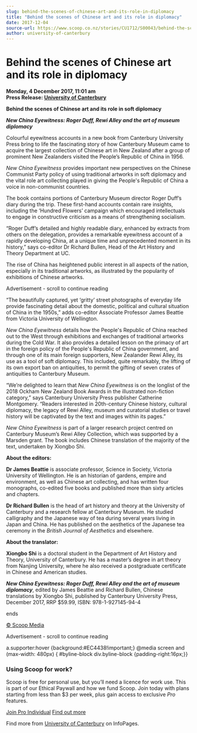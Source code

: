 ```yaml
---
slug: behind-the-scenes-of-chinese-art-and-its-role-in-diplomacy
title: "Behind the scenes of Chinese art and its role in diplomacy"
date: 2017-12-04
source-url: https://www.scoop.co.nz/stories/CU1712/S00043/behind-the-scenes-of-chinese-art-and-its-role-in-diplomacy.htm
author: university-of-canterbury
---
```

Behind the scenes of Chinese art and its role in diplomacy
==========================================================

**Monday, 4 December 2017, 11:01 am**  
**Press Release: [University of Canterbury](https://info.scoop.co.nz/University_of_Canterbury)**

**Behind the scenes of Chinese art and its role in soft diplomacy**

**_New China Eyewitness: Roger Duff, Rewi Alley and the art of museum diplomacy_**

Colourful eyewitness accounts in a new book from Canterbury University Press bring to life the fascinating story of how Canterbury Museum came to acquire the largest collection of Chinese art in New Zealand after a group of prominent New Zealanders visited the People’s Republic of China in 1956.

_New China Eyewitness_ provides important new perspectives on the Chinese Communist Party policy of using traditional artworks in soft diplomacy and the vital role art collecting played in giving the People's Republic of China a voice in non-communist countries.

The book contains portions of Canterbury Museum director Roger Duff’s diary during the trip. These first-hand accounts contain rare insights, including the ‘Hundred Flowers’ campaign which encouraged intellectuals to engage in constructive criticism as a means of strengthening socialism.

“Roger Duff’s detailed and highly readable diary, enhanced by extracts from others on the delegation, provides a remarkable eyewitness account of a rapidly developing China, at a unique time and unprecedented moment in its history,” says co-editor Dr Richard Bullen, Head of the Art History and Theory Department at UC.

The rise of China has heightened public interest in all aspects of the nation, especially in its traditional artworks, as illustrated by the popularity of exhibitions of Chinese artworks.

Advertisement - scroll to continue reading





“The beautifully captured, yet ‘gritty’ street photographs of everyday life provide fascinating detail about the domestic, political and cultural situation of China in the 1950s,” adds co-editor Associate Professor James Beattie from Victoria University of Wellington.

_New China Eyewitness_ details how the People's Republic of China reached out to the West through exhibitions and exchanges of traditional artworks during the Cold War. It also provides a detailed lesson on the primacy of art in the foreign policy of the People's Republic of China government, and through one of its main foreign supporters, New Zealander Rewi Alley, its use as a tool of soft diplomacy. This included, quite remarkably, the lifting of its own export ban on antiquities, to permit the gifting of seven crates of antiquities to Canterbury Museum.

“We’re delighted to learn that _New China Eyewitness_ is on the longlist of the 2018 Ockham New Zealand Book Awards in the illustrated non-fiction category,” says Canterbury University Press publisher Catherine Montgomery. “Readers interested in 20th-century Chinese history, cultural diplomacy, the legacy of Rewi Alley, museum and curatorial studies or travel history will be captivated by the text and images within its pages.”

_New China Eyewitness_ is part of a larger research project centred on Canterbury Museum’s Rewi Alley Collection, which was supported by a Marsden grant. The book includes Chinese translation of the majority of the text, undertaken by Xiongbo Shi.

**About the editors:**

**Dr James Beattie** is associate professor, Science in Society, Victoria University of Wellington. He is an historian of gardens, empire and environment, as well as Chinese art collecting, and has written four monographs, co-edited five books and published more than sixty articles and chapters.

**Dr Richard Bullen** is the head of art history and theory at the University of Canterbury and a research fellow at Canterbury Museum. He studied calligraphy and the Japanese way of tea during several years living in Japan and China. He has published on the aesthetics of the Japanese tea ceremony in the _British Journal of Aesthetics_ and elsewhere.

**About the translator:**

**Xiongbo Shi** is a doctoral student in the Department of Art History and Theory, University of Canterbury. He has a master’s degree in art theory from Nanjing University, where he also received a postgraduate certificate in Chinese and American studies.

**_New China Eyewitness: Roger Duff, Rewi Alley and the art of museum diplomacy_**, edited by James Beattie and Richard Bullen, Chinese translations by Xiongbo Shi, published by Canterbury University Press, December 2017, RRP $59.99, ISBN: 978-1-927145-94-4

  
ends

[© Scoop Media](http://www.scoop.co.nz/about/terms.html)  

Advertisement - scroll to continue reading



a.supporter:hover {background:#EC4438!important;} @media screen and (max-width: 480px) { #byline-block div.byline-block {padding-right:16px;}}

### Using Scoop for work?

Scoop is free for personal use, but you’ll need a licence for work use. This is part of our Ethical Paywall and how we fund Scoop. Join today with plans starting from less than $3 per week, plus gain access to exclusive _Pro_ features.  
  
[Join Pro Individual](https://pro.scoop.co.nz/Individual/?from=ProIn24) [Find out more](https://pro.scoop.co.nz/using-scoop-for-work/?from=ProIn24)

Find more from [University of Canterbury](https://info.scoop.co.nz/University_of_Canterbury) on InfoPages.